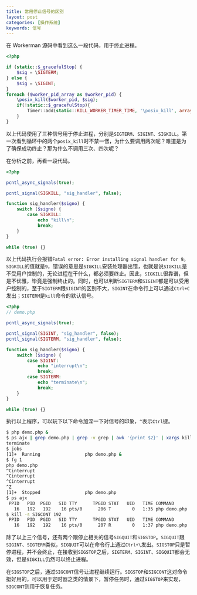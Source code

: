```yaml
---
title: 常用停止信号的区别
layout: post
categories: [操作系统]
keywords: 信号
---
```


在 Workerman 源码中看到这么一段代码，用于终止进程。

```php
<?php

if (static::$_gracefulStop) {
    $sig = \SIGTERM;
} else {
    $sig = \SIGINT;
}
foreach ($worker_pid_array as $worker_pid) {
    \posix_kill($worker_pid, $sig);
    if(!static::$_gracefulStop){
        Timer::add(static::KILL_WORKER_TIMER_TIME, '\posix_kill', array($worker_pid, \SIGKILL), false);
    }
}
```

以上代码使用了三种信号用于停止进程，分别是`SIGTERM`、`SIGINT`、`SIGKILL`。第一次看到循环中的两个`posix_kill`时不禁一愣，为什么要调用两次呢？难道是为了确保成功终止？那为什么不调用三次、四次呢？

在分析之前，再看一段代码。

```php
<?php

pcntl_async_signals(true);

pcntl_signal(SIGKILL, "sig_handler", false);

function sig_handler($signo) {
    switch ($signo) {
        case SIGKILL:
            echo "kill\n";
            break;
    }
}

while (true) {}
```

以上代码执行会报错`Fatal error: Error installing signal handler for 9`。`SIGKILL`的值就是`9`，错误的意思是`SIGKILL`安装处理器出错，也就是说`SIGKILL`是不受用户控制的，无论进程在干什么，都必须要终止。因此，`SIGKILL`很靠谱，但是不优雅，毕竟是强制终止的。同时，也可以判断`SIGTERM`和`SIGINT`都是可以受用户控制的，至于`SIGTERM`跟`SIGINT`的区别不大，`SIGINT`在命令行上可以通过`Ctrl+C`发出；`SIGTERM`是`kill`命令的默认信号。

```php
<?php
// demo.php

pcntl_async_signals(true);

pcntl_signal(SIGINT, "sig_handler", false);
pcntl_signal(SIGTERM, "sig_handler", false);

function sig_handler($signo) {
    switch ($signo) {
        case SIGINT:
            echo "interrupt\n";
            break;
        case SIGTERM:
            echo "terminate\n";
            break;
    }
}

while (true) {}
```

执行以上程序，可以玩下以下命令加深一下对信号的印象，`^`表示`Ctrl`键。

```bash
$ php demo.php &
$ ps ajx | grep demo.php | grep -v grep | awk '{print $2}' | xargs kill
terminate
$ jobs
[1]+  Running                 php demo.php &
$ fg 1
php demo.php
^Cinterrupt
^Cinterrupt
^Cinterrupt
^Z
[1]+  Stopped                 php demo.php
$ ps ajx
 PPID   PID  PGID   SID TTY      TPGID STAT   UID   TIME COMMAND
   16   192   192    16 pts/0      206 T        0   1:35 php demo.php
$ kill -s SIGCONT 192
 PPID   PID  PGID   SID TTY      TPGID STAT   UID   TIME COMMAND
   16   192   192    16 pts/0      207 R        0   1:37 php demo.php
```

除了以上三个信号，还有两个跟停止相关的信号`SIGQUIT`和`SIGSTOP`。`SIGQUIT`跟`SIGINT`、`SIGTERM`类似，`SIGQUIT`可以在命令行上通过`Ctrl+\`发出。`SIGSTOP`只是暂停进程，并不会终止，在接收到`SIGSTOP`之后，`SIGTERM`、`SIGINT`、`SIGQUIT`都会无效，但是`SIGKILL`仍然可以终止进程。

在`SIGSTOP`之后，通过`SIGCONT`信号让进程继续运行。`SIGSTOP`和`SIGCONT`这对命令挺好用的，可以用于定时器之类的情景下，暂停任务时，通过`SIGSTOP`来实现，`SIGCONT`则用于恢复任务。
